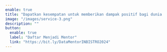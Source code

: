 ```yaml
---
enable: true
title: "Dapatkan kesempatan untuk memberikan dampak positif bagi dunia usaha rintisan di Indonesia. Daftarkan diri Anda sekarang!"
image: "/images/service-3.png"
description: ""
button:
  enable: true
  label: "Daftar Menjadi Mentor"
  link: "https://bit.ly/DataMentorINBISTRO2024"
---
```

